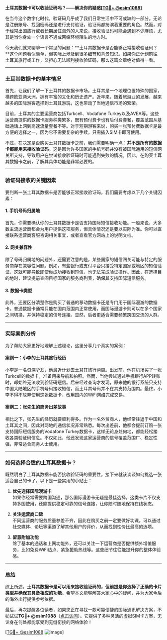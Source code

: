 **土耳其数据卡可以收验证码吗？——解决你的疑惑[[TG💪+ @esim1088](https://t.me/s/esim1088)]**

在当今这个数字化时代，验证码几乎成了我们日常生活中不可或缺的一部分。无论是注册账号、找回密码还是进行支付验证，验证码都扮演着重要的角色。然而，对于经常出国旅行或者长期居住海外的人来说，接收验证码可能会遇到不少麻烦，尤其是当你身处一个语言不通或网络环境陌生的地方时。

今天我们就来聊聊一个常见的问题：**土耳其数据卡是否能够正常接收验证码？**这个问题看似简单，但实际上涉及到很多细节和背景知识。如果你正计划前往土耳其旅行或工作，又担心无法顺利接收验证码，那么这篇文章绝对值得一看。

---

### 土耳其数据卡的基本情况

首先，让我们了解一下土耳其的数据卡市场。土耳其是一个地理位置特殊的国家，横跨欧亚两大洲，拥有丰富的文化和历史遗产。近年来，随着旅游业的发展，越来越多的国际游客选择到土耳其游玩，这也带动了当地通信市场的繁荣。

目前，土耳其的主要运营商包括Turkcell、Vodafone Turkey以及AVEA等。这些运营商提供的数据卡服务种类繁多，既有预付费卡也有后付费套餐，覆盖范围从基础通话上网到高速流量套餐不等。对于短期游客来说，购买一张预付费数据卡是最方便的选择之一，因为它不需要复杂的手续，只需插入SIM卡即可使用。

不过，在决定是否购买土耳其数据卡之前，我们需要明确一点：**并不是所有的数据卡都能用来接收验证码**。这是因为许多国家的手机号码并没有被国际通用的短信网关所支持，导致用户在尝试接收验证码时可能遇到失败的情况。因此，在购买土耳其数据卡之前，了解其具体功能是非常必要的。

---

### 验证码接收的关键因素

要判断一张土耳其数据卡是否能够正常接收验证码，我们需要考虑以下几个关键因素：

#### 1. 手机号码归属地
首先，你需要确认你的土耳其数据卡是否支持国际短信接收功能。一般来说，大多数主流运营商都会为用户提供这项服务，但具体情况还是要以实际为准。你可以直接联系运营商客服咨询相关事宜，或者查看官方网站上的说明文档。

#### 2. 网关兼容性
除了号码归属地的问题外，还需要注意的是，某些国家的短信网关可能与特定的服务商存在兼容性问题。例如，有些银行或支付平台只接受特定国家或地区的短信验证，这就可能导致即使你成功接收到短信，也无法完成验证操作。因此，在选择目的地时，建议提前查阅目标国家的服务商列表，确保其支持国际短信服务。

#### 3. 数据卡类型
此外，还要区分清楚你是购买了普通的移动数据卡还是专门用于国际漫游的数据卡。普通数据卡通常只能在国内范围内正常使用，而国际漫游卡则可以在多个国家之间切换，并保持稳定的信号连接。显然，后者更适合需要频繁跨国交流的人群。

---

### 实际案例分析

为了帮助大家更好地理解上述理论，这里分享几个真实的案例：

#### 案例一：小李的土耳其旅行经历
小李是一名资深驴友，他最近计划去土耳其旅行两周。出发前，他在机场买了一张Turkcell的数据卡，准备用来导航和拍照。然而，当他尝试通过手机银行APP转账时，却始终无法收到验证码短信。后来经过查询才发现，原来他的银行系统只支持中国大陆地区的手机号码接收短信，而土耳其号码并不在其支持范围内。最终，小李不得不放弃使用这张数据卡，改用国内的WiFi网络完成交易。

#### 案例二：张先生的商务出差故事
相比之下，张先生的经历就要顺利得多。作为一名外贸商人，他经常往返于中国和土耳其之间，因此对两地的通信状况非常熟悉。每次出差前，他都会提前订购一张支持国际短信服务的Vodafone Turkey数据卡，这样无论身处何地，都能轻松接收各类验证码信息。不仅如此，他还发现这家运营商的信号覆盖范围广、稳定性强，非常适合商务人士使用。

---

### 如何选择合适的土耳其数据卡？

既然明白了土耳其数据卡能否接收验证码的重要性，接下来就该谈谈如何挑选一张适合自己的卡了。以下是一些实用的小贴士：

1. **优先选择国际漫游卡**  
   如果你经常需要跨国沟通，那么国际漫游卡无疑是最佳选择。这类卡片不仅支持多国使用，还能提供稳定可靠的信号连接，让你随时随地保持在线状态。

2. **关注运营商口碑**  
   不同运营商的服务质量参差不齐，因此在购买之前一定要做好功课。可以通过社交媒体、论坛等渠道了解其他用户的评价，从而找到性价比最高的选项。

3. **留意附加功能**  
   除了基本的通话和上网功能外，还可以关注一下运营商是否提供额外增值服务，比如免费WiFi热点、紧急援助热线等。这些细节往往能提升你的整体体验感。

---

### 总结

综上所述，**土耳其数据卡是可以用来接收验证码的，但前提是你选择了正确的卡片类型并确保其具备相应的功能**。希望本文能够解答大家心中的疑问，并为大家今后的海外出行提供参考依据。

最后，再次提醒各位读者，如果您正在寻找一款可靠便捷的国际通讯解决方案，不妨试试**TG💪+ @esim1088**（[点击访问](https://t.me/s/esim1088)）。它提供了多种灵活的虚拟SIM卡方案，无论身在何处都能享受到无缝衔接的网络体验！

[[TG💪+ @esim1088](https://t.me/s/esim1088) ![Image](https://i.postimg.cc/4NQfJmqS/Snipaste-2025-05-13-00-14-12.png)]